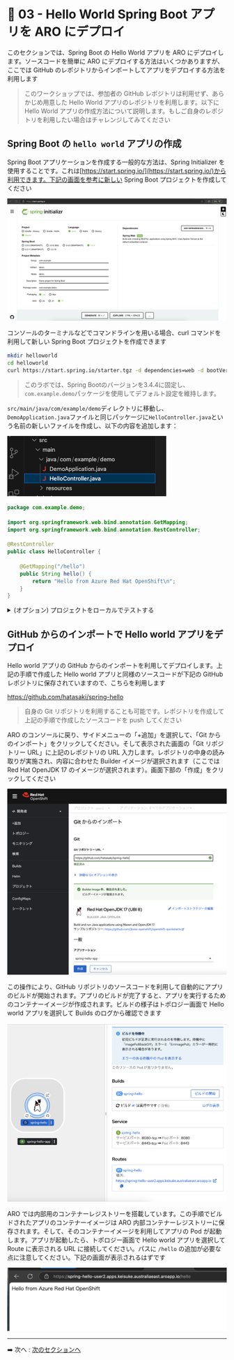 # :rocket: 03 - Hello World Spring Boot アプリを ARO にデプロイ

このセクションでは、Spring Boot の Hello World アプリを ARO にデプロイします。ソースコードを簡単に ARO にデプロイする方法はいくつかありますが、ここでは GitHub のレポジトリからインポートしてアプリをデプロイする方法を利用します
> このワークショップでは、参加者の GitHub レポジトリは利用せず、あらかじめ用意した Hello World アプリのレポジトリを利用します。以下に Hello World アプリの作成方法について説明します。もしご自身のレポジトリを利用したい場合はチャレンジしてみてください

## Spring Boot の `hello world` アプリの作成

Spring Boot アプリケーションを作成する一般的な方法は、Spring Initializer を使用することです。これは[https://start.spring.io/](https://start.spring.io/)から利用できます。下記の画面を参考に新しい Spring Boot プロジェクトを作成してください

![Spring Initializr](images/spring_initializer.png)

コンソールのターミナルなどでコマンドラインを用いる場合、curl コマンドを利用して新しい Spring Boot プロジェクトを作成できます

```bash
mkdir helloworld
cd helloworld
curl https://start.spring.io/starter.tgz -d dependencies=web -d bootVersion=3.4.4 -d name=demo -d type=maven-project | tar -xzvf -
```

> このラボでは、Spring Bootのバージョンを3.4.4に固定し、`com.example.demo`パッケージを使用してデフォルト設定を維持します。

`src/main/java/com/example/demo`ディレクトリに移動し、`DemoApplication.java`ファイルと同じパッケージに`HelloController.java`という名前の新しいファイルを作成し、以下の内容を追加します：

![folder](images/java_folder.png)

```java
package com.example.demo;

import org.springframework.web.bind.annotation.GetMapping;
import org.springframework.web.bind.annotation.RestController;

@RestController
public class HelloController {

    @GetMapping("/hello")
    public String hello() {
        return "Hello from Azure Red Hat OpenShift\n";
    }
}
```

<details markdown="block">
<summary> (オプション) プロジェクトをローカルでテストする</summary>

ご利用のローカル環境が Java や maven などがセットアップ済みの場合、ローカルでコードをテストできます。以下のコマンドでプロジェクトをビルドして実行してください

```bash
./mvnw spring-boot:run
```

`/hello` エンドポイントにリクエストを送信すると、「Hello from Azure Red Hat OpenShift」というメッセージが返されるはずです。

![Hello World](images/local_hello.png)

</details>

## GitHub からのインポートで Hello world アプリをデプロイ

Hello world アプリの GitHub からのインポートを利用してデプロイします。上記の手順で作成した Hello world アプリと同様のソースコードが下記の GitHub レポジトリに保存されていますので、こちらを利用します

https://github.com/hatasaki/spring-hello

>自身の Git リポジトリを利用することも可能です。レポジトリを作成して上記の手順で作成したソースコードを push してください

ARO のコンソールに戻り、サイドメニューの「+追加」を選択して、「Git からのインポート」をクリックしてください。そして表示された画面の「Git リポジトリー URL」に上記のレポジトリの URL 入力します。レポジトリの中身の読み取りが実施され、内容に合わせた Builder イメージが選択されます（ここでは Red Hat OpenJDK 17 のイメージが選択されます）。画面下部の「作成」をクリックしてください

![git import](images/git_import.png)

この操作により、GitHub リポジトリのソースコードを利用して自動的にアプリのビルドが開始されます。アプリのビルドが完了すると、アプリを実行するためのコンテナーイメージが作成されます。ビルドの様子はトポロジー画面で Hello world アプリを選択して Builds のログから確認できます 

![app status](images/spring_app_status.png)

ARO では内部用のコンテナーレジストリーを搭載しています。この手順でビルドされたアプリのコンテナーイメージは ARO 内部コンテナーレジストリーに保存されます。そして、そのコンテナーイメージを利用してアプリの Pod が起動します。アプリが起動したら、トポロジー画面で Hello world アプリを選択して Route に表示される URL に接続してください。パスに `/hello` の追加が必要な点に注意してください。下記の画面が表示されるはずです

![app ui](images/spring_app_ui.png)

---

➡️
次へ : [次のセクションへ](../04-monitoring-apps/README.md)
